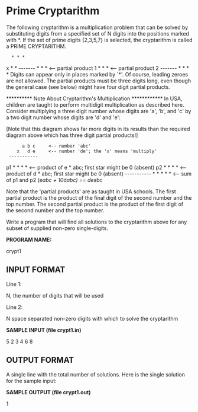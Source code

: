 Prime Cryptarithm
===================

The following cryptarithm is a multiplication problem that can be solved by substituting digits from a specified set of N digits into the positions marked with *. If the set of prime digits {2,3,5,7} is selected, the cryptarithm is called a PRIME CRYPTARITHM.

      * * *
   x    * *
    -------
      * * *         <-- partial product 1
    * * *           <-- partial product 2
    -------
    * * * *
Digits can appear only in places marked by `*'. Of course, leading zeroes are not allowed.
The partial products must be three digits long, even though the general case (see below) might have four digit partial products. 

********** Note About Cryptarithm's Multiplication ************ 
In USA, children are taught to perform multidigit multiplication as described here. Consider multiplying a three digit number whose digits are 'a', 'b', and 'c' by a two digit number whose digits are 'd' and 'e':

[Note that this diagram shows far more digits in its results than
the required diagram above which has three digit partial products!]

          a b c     <-- number 'abc'
        x   d e     <-- number 'de'; the 'x' means 'multiply'
     -----------
p1      * * * *     <-- product of e * abc; first star might be 0 (absent)
p2    * * * *       <-- product of d * abc; first star might be 0 (absent)
     -----------
      * * * * *     <-- sum of p1 and p2 (e*abc + 10*d*abc) == de*abc

Note that the 'partial products' are as taught in USA schools. The first partial product is the product of the final digit of the second number and the top number. The second partial product is the product of the first digit of the second number and the top number.

Write a program that will find all solutions to the cryptarithm above for any subset of supplied non-zero single-digits.

**PROGRAM NAME:**

crypt1


INPUT FORMAT
------------


Line 1:	

N, the number of digits that will be used


Line 2:	

N space separated non-zero digits with which to solve the cryptarithm



**SAMPLE INPUT (file crypt1.in)**

5
2 3 4 6 8

OUTPUT FORMAT
-------------

A single line with the total number of solutions. Here is the single solution for the sample input:

**SAMPLE OUTPUT (file crypt1.out)**

1